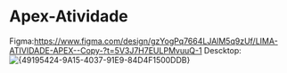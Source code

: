 # Apex-Atividade
Figma:https://www.figma.com/design/gzYogPq7664LJAlM5q9zUf/LIMA-ATIVIDADE-APEX--Copy-?t=5V3J7H7EULPMvuuQ-1
Descktop:
![{49195424-9A15-4037-91E9-84D4F1500DDB}](https://github.com/user-attachments/assets/f4200dde-caa9-4389-81aa-e67ee057a9b4)

